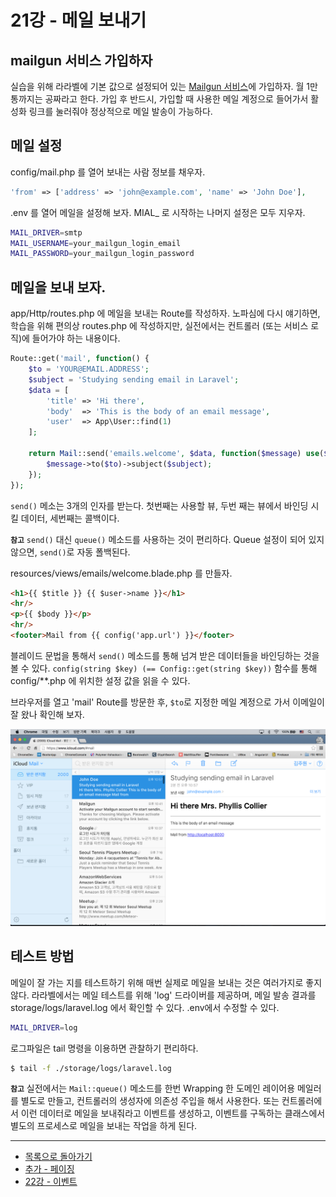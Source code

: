 # 21강 - 메일 보내기

## mailgun 서비스 가입하자

실습을 위해 라라벨에 기본 값으로 설정되어 있는 [Mailgun 서비스](http://www.mailgun.com/)에 가입하자. 월 1만통까지는 공짜라고 한다. 가입 후 반드시, 가입할 때 사용한 메일 계정으로 들어가서 활성화 링크를 눌러줘야 정상적으로 메일 발송이 가능하다. 

## 메일 설정

config/mail.php 를 열어 보내는 사람 정보를 채우자.

```php
'from' => ['address' => 'john@example.com', 'name' => 'John Doe'],
```

.env 를 열어 메일을 설정해 보자. MIAL_ 로 시작하는 나머지 설정은 모두 지우자.

```bash
MAIL_DRIVER=smtp
MAIL_USERNAME=your_mailgun_login_email
MAIL_PASSWORD=your_mailgun_login_password
```

## 메일을 보내 보자.

app/Http/routes.php 에 메일을 보내는 Route를 작성하자. 노파심에 다시 얘기하면, 학습을 위해 편의상 routes.php 에 작성하지만, 실전에서는 컨트롤러 (또는 서비스 로직)에 들어가야 하는 내용이다.

```php
Route::get('mail', function() {
    $to = 'YOUR@EMAIL.ADDRESS';
    $subject = 'Studying sending email in Laravel';
    $data = [
        'title' => 'Hi there',
        'body'  => 'This is the body of an email message',
        'user'  => App\User::find(1)
    ];

    return Mail::send('emails.welcome', $data, function($message) use($to, $subject) {
        $message->to($to)->subject($subject);
    });
});
```

`send()` 메소는 3개의 인자를 받는다. 첫번째는 사용할 뷰, 두번 째는 뷰에서 바인딩 시킬 데이터, 세번째는 콜백이다.

**`참고`** `send()` 대신 `queue()` 메소드를 사용하는 것이 편리하다. Queue 설정이 되어 있지 않으면, `send()`로 자동 폴백된다.

resources/views/emails/welcome.blade.php 를 만들자.

```html
<h1>{{ $title }} {{ $user->name }}</h1>
<hr/>
<p>{{ $body }}</p>
<hr/>
<footer>Mail from {{ config('app.url') }}</footer>
```

블레이드 문법을 통해서 `send()` 메소드를 통해 넘겨 받은 데이터들을 바인딩하는 것을 볼 수 있다. `config(string $key) (== Config::get(string $key))` 함수를 통해 config/**.php 에 위치한 설정 값을 읽을 수 있다.

브라우저를 열고 'mail' Route를 방문한 후, `$to`로 지정한 메일 계정으로 가서 이메일이 잘 왔나 확인해 보자.

![](./images/21-mail-img-01.png)
 
## 테스트 방법

메일이 잘 가는 지를 테스트하기 위해 매번 실제로 메일을 보내는 것은 여러가지로 좋지 않다. 라라벨에서는 메일 테스트를 위해 'log' 드라이버를 제공하며, 메일 발송 결과를 storage/logs/laravel.log 에서 확인할 수 있다. .env에서 수정할 수 있다.

```bash
MAIL_DRIVER=log
```

로그파일은 tail 명령을 이용하면 관찰하기 편리하다.

```bash
$ tail -f ./storage/logs/laravel.log
```

**`참고`** 실전에서는 `Mail::queue()` 메소드를 한번 Wrapping 한 도메인 레이어용 메일러를 별도로 만들고, 컨트롤러의 생성자에 의존성 주입을 해서 사용한다. 또는 컨트롤러에서 이런 데이터로 메일을 보내줘라고 이벤트를 생성하고, 이벤트를 구독하는 클래스에서 별도의 프로세스로 메일을 보내는 작업을 하게 된다.

<!--@start-->
---

- [목록으로 돌아가기](../readme.md)
- [추가 - 페이징](20-1-pagination.md)
- [22강 - 이벤트](22-events.md)
<!--@end-->

